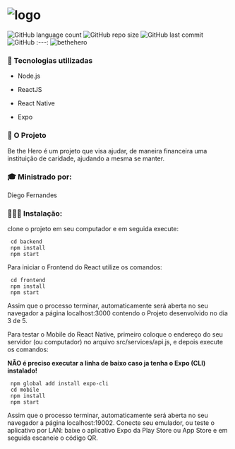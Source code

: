 
# ![logo](https://user-images.githubusercontent.com/58996814/77831621-117bde00-710f-11ea-9296-f80a5d0898e4.png)

![GitHub language count](https://img.shields.io/github/languages/count/caiocichetti/be-the-hero)
![GitHub repo size](https://img.shields.io/github/repo-size/caiocichetti/be-the-hero)
![GitHub last commit](https://img.shields.io/github/last-commit/caiocichetti/be-the-hero)
![GitHub](https://img.shields.io/github/license/caiocichetti/be-the-hero)
:---: 
![bethehero](https://user-images.githubusercontent.com/58996814/80896181-27f2f780-8cc2-11ea-90ad-525a93ab5c27.png)

### 🚀 Tecnologias utilizadas
 
* Node.js

* ReactJS

* React Native

* Expo

### 📘 O Projeto
  
Be the Hero é um projeto que visa ajudar, de maneira financeira uma instituição de caridade, ajudando a mesma se manter.

### 🎓 Ministrado por:

Diego Fernandes

### 👨🏻‍💻 Instalação:

clone o projeto em seu computador e em seguida execute:

```
 cd backend
 npm install
 npm start
```

Para iniciar o Frontend do React utilize os comandos:

```
 cd frontend
 npm install
 npm start
```

Assim que o processo terminar, automaticamente será aberta no seu navegador a página localhost:3000 contendo o Projeto desenvolvido no dia 3 de 5.

Para testar o Mobile do React Native, primeiro coloque o endereço do seu servidor (ou computador) no arquivo src/services/api.js, e depois execute os comandos:

**NÃO é preciso executar a linha de baixo caso ja tenha o Expo (CLI) instalado!**

```
 npm global add install expo-cli
 cd mobile
 npm install
 npm start
```

Assim que o processo terminar, automaticamente será aberta no seu navegador a página localhost:19002. Conecte seu emulador, ou teste o aplicativo por LAN: baixe o aplicativo Expo da Play Store ou App Store e em seguida escaneie o código QR.
